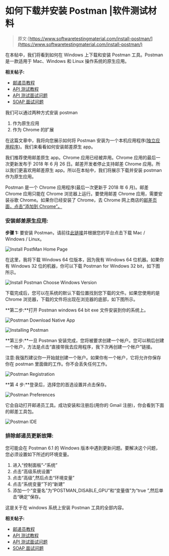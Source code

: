 # 如何下载并安装 Postman |软件测试材料

> 原文:[https://www.softwaretestingmaterial.com/install-postman/](https://www.softwaretestingmaterial.com/install-postman/)

在本帖中，我们将看到如何在 Windows 上下载和安装 Postman 工具。Postman 是一款适用于 Mac、Windows 和 Linux 操作系统的原生应用。

**相关帖子:**

*   [邮递员教程](https://www.softwaretestingmaterial.com/postman-tutorial/)
*   [API 测试教程](https://www.softwaretestingmaterial.com/api-testing/)
*   [API 测试面试问题](https://www.softwaretestingmaterial.com/api-testing-interview-questions/)
*   [SOAP 面试问题](https://www.softwaretestingmaterial.com/soap-interview-questions/)

我们可以通过两种方式安装 postman

1.  作为原生应用
2.  作为 Chrome 的扩展

在这篇文章中，我将向您展示如何将 Postman 安装为一个本机应用程序([独立应用程序](https://www.softwaretestingmaterial.com/software-architecture/))。我们来看看如何安装邮差原生 app。

我们推荐使用邮差原生 app。Chrome 应用已经被弃用。Chrome 应用的最后一次更新发布于 2018 年 6 月 26 日。邮差开发者停止支持邮差 Chrome 应用。所以我们更喜欢用邮差原生 app。所以在本帖中，我们将展示下载并安装 postman 作为原生应用。

Postman 是一个 Chrome 应用程序(最后一次更新于 2018 年 6 月)。邮差 Chrome 应用只能在 Chrome 浏览器上运行。要使用邮差 Chrome 应用，需要安装谷歌 Chrome。如果你已经安装了 Chrome，去 Chrome 网上商店的[邮差页面，点击“添加到 Chrome”。](https://chrome.google.com/webstore/detail/postman/fhbjgbiflinjbdggehcddcbncdddomop?hl=en)

### **安装邮差原生应用:**

**步骤 1:** 要安装 Postman，请前往[此链接](https://www.getpostman.com/apps)并根据您的平台点击下载 Mac / Windows / Linux。

![Install PostMan Home Page](img/edefc24c028144c06ee3ba0ddff650cd.png)

在这里，我将下载 Windows 64 位版本，因为我有 Windows 64 位机器。如果你有 Windows 32 位的机器，你可以下载 Postman for Windows 32 bit，如下图所示。

![Install Postman Choose Windows Version](img/cc2e4c1d7a5ce429e3aba20a12484f93.png)

下载完成后，您可以在系统的默认下载位置找到您下载的文件。如果您使用的是 Chrome 浏览器，下载的文件将出现在浏览器的底部，如下图所示。

**第二步:**打开 Postman windows 64 bit exe 文件安装到你的系统上。

![Postman Download Native App](img/98e24bc897f91e2826ec202192b6b563.png)

![Installing Postman](img/dc6e942a28bb7b66ac34b7125a2fb364.png)

**第三步:**一旦 Postman 安装完成，您将被要求创建一个帐户。您可以稍后创建一个帐户，方法是点击“直接带我去应用程序，我下次再创建一个帐户”链接。

注意:我强烈建议你一开始就创建一个账户。如果你有一个帐户，它将允许你保存你在 postman 里面做的工作。你不会丢失任何工作。

![Postman Registration](img/cfb9218d31c822193d43f87d1f0abf9c.png)

**第 4 步:**登录后，选择您的首选设置并点击保存。

![Postman Preferences](img/8ea8004bdaf2e61e0fdcee52a8bd5b61.png)

它会自动打开邮递员工具。成功安装和注册后(用你的 Gmail 注册)，你会看到下面的邮差工具包。

![Postman IDE](img/c002d2c6cc7b3b91efa4e1b49b91c0d7.png)

### **排除邮递员更新故障:**

您可能会在 Postman 6.1 的 Windows 版本中遇到更新问题。要解决这个问题，您必须设置如下所述的环境变量。

1.  进入“控制面板”-“系统”
2.  点击“高级系统设置”
3.  点击“高级”,然后点击“环境变量”
4.  点击“系统变量”下的“新建”
5.  添加一个“变量名”为“POSTMAN_DISABLE_GPU”和“变量值”为“true ”,然后单击“确定”保存。

这是关于在 windows 系统上安装 Postman 工具的全部内容。

**相关帖子:**

*   [邮递员教程](https://www.softwaretestingmaterial.com/postman-tutorial/)
*   [API 测试教程](https://www.softwaretestingmaterial.com/api-testing/)
*   [API 测试面试问题](https://www.softwaretestingmaterial.com/api-testing-interview-questions/)
*   [SOAP 面试问题](https://www.softwaretestingmaterial.com/soap-interview-questions/)